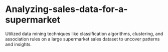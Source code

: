 # Analyzing-sales-data-for-a-supermarket
Utilized data mining techniques like classification algorithms, clustering, and association rules on a large supermarket sales dataset to uncover patterns and insights.
